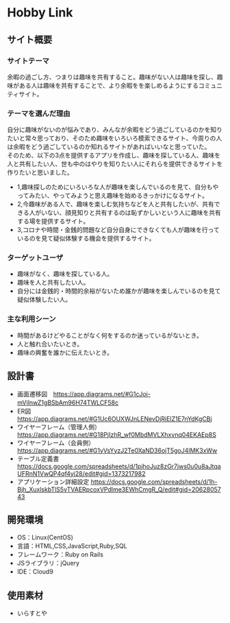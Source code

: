 # Hobby Link

## サイト概要
### サイトテーマ
余暇の過ごし方、つまりは趣味を共有すること。趣味がない人は趣味を探し、趣味がある人は趣味を共有することで、より余暇をを楽しめるようにするコミュニティサイト。

### テーマを選んだ理由
自分に趣味がないのが悩みであり、みんなが余暇をどう過ごしているのかを知りたいと常々思っており、そのため趣味をいろいろ模索できるサイト、今周りの人は余暇をどう過ごしているのか知れるサイトがあればいいなと思っていた。  
そのため、以下の3点を提供するアプリを作成し、趣味を探している人、趣味を人と共有したい人、世も中のはやりを知りたい人にそれらを提供できるサイトを作りたいと思いました。  
- 1,趣味探しのためにいろいろな人が趣味を楽しんでいるのを見て、自分もやってみたい、やってみようと思え趣味を始めるきっかけになるサイト。   
- 2,今趣味がある人で、趣味を楽しむ気持ちなどを人と共有したいが、共有できる人がいない、顔見知りと共有するのは恥ずかしいという人に趣味を共有する場を提供するサイト。
- 3,コロナや時間・金銭的問題など自分自身にできなくても人が趣味を行っているのを見て疑似体験する機会を提供するサイト。  


### ターゲットユーザ
- 趣味がなく、趣味を探している人。
- 趣味を人と共有したい人。
- 自分には金銭的・時間的余裕がないため誰かが趣味を楽しんでいるのを見て疑似体験したい人。

### 主な利用シーン
- 時間があるけどやることがなく何をするのか迷っているがないとき。  
- 人と触れ合いたいとき。  
- 趣味の興奮を誰かに伝えたいとき。				

## 設計書
- 画面遷移図　https://app.diagrams.net/#G1cJoi-mVilnwZ1gBSbAm96H74TWLCF58c    　　
- ER図　https://app.diagrams.net/#G1Uc6OUXWJnLENevDjRiElZ1E7nYdKgCBj  
- ワイヤーフレーム（管理人側）https://app.diagrams.net/#G18PjIzhR_wf0MbdMVLXhxvnq04EKAEp8S  
- ワイヤーフレーム（会員側）https://app.diagrams.net/#G1yVsYyzJ2Te0XaND36ojT5goJ4lMK3xWw  
- テーブル定義書 https://docs.google.com/spreadsheets/d/1pjhoJuz8zGr7jws0u0u8aJtqaUFRnN1VwQP4qf4yj28/edit#gid=1373217982  
- アプリケーション詳細設定 https://docs.google.com/spreadsheets/d/1h-Bjh_XuxlskbTlS5vTVAERpcoxVPdlme3EWhCmgR_Q/edit#gid=2062805743   

## 開発環境
- OS：Linux(CentOS)
- 言語：HTML,CSS,JavaScript,Ruby,SQL
- フレームワーク：Ruby on Rails
- JSライブラリ：jQuery
- IDE：Cloud9

## 使用素材
- いらすとや  
